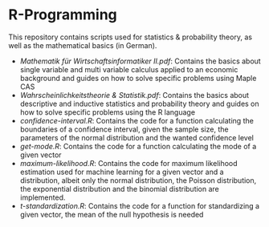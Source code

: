 # R-Programming
This repository contains scripts used for statistics & probability theory, as well as the mathematical basics (in German).
<ul>
  <li><i>Mathematik für Wirtschaftsinformatiker II.pdf</i>: Contains the basics about single variable and multi variable calculus applied to an economic background and guides on how to solve specific problems using Maple CAS</li>
<li><i>Wahrscheinlichkeitstheorie & Statistik.pdf</i>: Contains the basics about descriptive and inductive statistics and probability theory and guides on how to solve specific problems using the R language</li>
<li><i>confidence-interval.R</i>: Contains the code for a function calculating the boundaries of a confidence interval, given the sample size, the parameters of the normal distribution and the wanted confidence level</li>
<li><i>get-mode.R</i>: Contains the code for a function calculating the mode of a given vector</li>
<li><i>maximum-likelihood.R</i>: Contains the code for maximum likelihood estimation used for machine learning for a given vector and a distribution, albeit only the normal distribution, the Poisson distribution, the exponential distribution and the binomial distribution are implemented.</li>
<li><i>t-standardization.R</i>: Contains the code for a function for standardizing a given vector, the mean of the null hypothesis is needed</li>
</ul>
